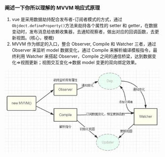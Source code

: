 ### 阐述一下你所以理解的 MVVM 响应式原理

1. vue 是采用数据劫持配合发布者-订阅者模式的方式，通过`Objdect.defineProperty()`方法来劫持各个属性的 setter 和 getter，在数据变动时，发布消息给依赖收集器，去通知观察者，做出对应的回调函数，去更新视图。(核心，梗概)
2. MVVM 作为绑定的入口，整合 Observer, Compile 和 Watcher 三者，通过 Observer 来监听 model 数据变化，通过 Compile 来解析编译模板指令，最终利用 Watcher 来搭起 Observer，Compile 之间的通信桥梁，达到数据变化=>视图更新；视图交互变化=>数据 model 变更的双向绑定效果。

![mvvm示意图](./mvvm.jpg)
